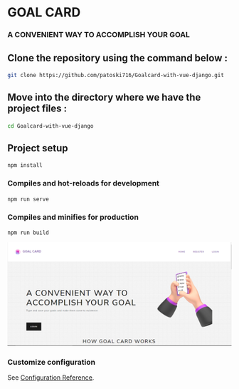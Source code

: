 # GOAL CARD
### A CONVENIENT WAY TO ACCOMPLISH YOUR GOAL

## Clone the repository using the command below :

```bash
git clone https://github.com/patoski716/Goalcard-with-vue-django.git

```

## Move into the directory where we have the project files : 

```bash
cd Goalcard-with-vue-django

```

## Project setup
```
npm install
```

### Compiles and hot-reloads for development
```
npm run serve
```

### Compiles and minifies for production
```
npm run build
```

<div align="center">

<img src="thumbnail-1.PNG" width="800px"/>

</div>

### Customize configuration
See [Configuration Reference](https://cli.vuejs.org/config/).

